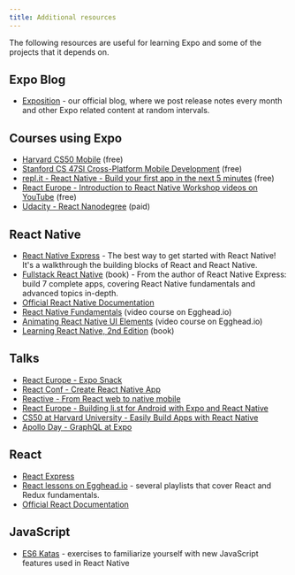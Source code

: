 ```yaml
---
title: Additional resources
---
```


The following resources are useful for learning Expo and some of the projects that it depends on.

## Expo Blog

- [Exposition](https://blog.expo.io/) - our official blog, where we post release notes every month and other Expo related content at random intervals.

## Courses using Expo

- [Harvard CS50 Mobile](https://cs50.github.io/mobile/) (free)
- [Stanford CS 47SI
Cross-Platform Mobile Development](https://web.stanford.edu/class/cs47si/) (free)
- [repl.it - React Native - Build your first app in the next 5 minutes](https://repl.it/site/react_native) (free)
- [React Europe - Introduction to React Native Workshop videos on YouTube](https://www.youtube.com/playlist?list=PLCC436JpVnK2RFms3NG9ubPToWCNbMLbT) (free)
- [Udacity - React Nanodegree](https://www.udacity.com/course/react-nanodegree--nd019) (paid)

## React Native

- [React Native Express](http://www.reactnativeexpress.com/) - The best way to get started with React Native! It's a walkthrough the building blocks of React and React Native.
- [Fullstack React Native](https://www.fullstackreact.com/react-native/) (book) - From the author of React Native Express: build 7 complete apps, covering React Native fundamentals and advanced topics in-depth.
- [Official React Native Documentation](https://reactnative.dev/docs/getting-started)
- [React Native Fundamentals](https://egghead.io/courses/react-native-fundamentals) (video course on Egghead.io)
- [Animating React Native UI Elements](https://egghead.io/courses/animate-react-native-ui-elements) (video course on Egghead.io)
- [Learning React Native, 2nd Edition](http://shop.oreilly.com/product/0636920085270.do) (book)

## Talks

- [React Europe - Expo Snack](https://www.youtube.com/watch?v=U0vnAW4UNXE)
- [React Conf - Create React Native App](https://www.youtube.com/watch?v=9baaVjGdBqs)
- [Reactive - From React web to native mobile](https://www.youtube.com/watch?v=-XxSCi8TKuk)
- [React Europe - Building li.st for Android with Expo and React Native](https://www.youtube.com/watch?v=cI9bDvDEsYE)
- [CS50 at Harvard University - Easily Build Apps with React Native](https://www.youtube.com/watch?v=uFrAZfPW9JY)
- [Apollo Day - GraphQL at Expo](https://www.youtube.com/watch?v=E398q4HGRBA)

## React

- [React Express](http://www.react.express/)
- [React lessons on Egghead.io](https://egghead.io/technologies/react) - several playlists that cover React and Redux fundamentals.
- [Official React Documentation](https://reactjs.org/docs/getting-started.html)

## JavaScript

- [ES6 Katas](http://es6katas.org/) - exercises to familiarize yourself with new JavaScript features used in React Native
